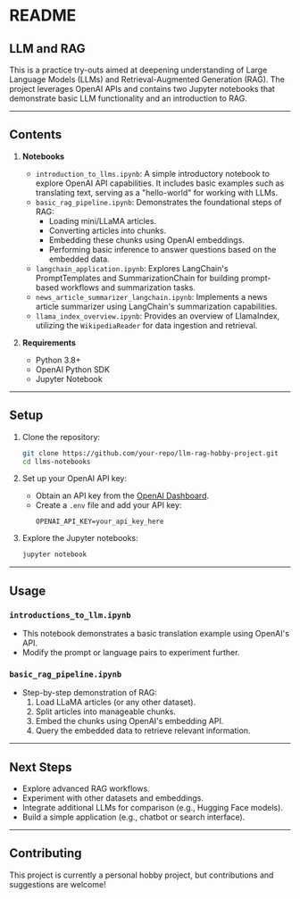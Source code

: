 # README

## LLM and RAG 

This is a practice try-outs aimed at deepening understanding of Large Language Models (LLMs) and Retrieval-Augmented Generation (RAG). The project leverages OpenAI APIs and contains two Jupyter notebooks that demonstrate basic LLM functionality and an introduction to RAG.

---

## Contents

1. **Notebooks**
   - `introduction_to_llms.ipynb`: A simple introductory notebook to explore OpenAI API capabilities. It includes basic examples such as translating text, serving as a "hello-world" for working with LLMs.
   - `basic_rag_pipeline.ipynb`: Demonstrates the foundational steps of RAG:
     - Loading mini/LLaMA articles.
     - Converting articles into chunks.
     - Embedding these chunks using OpenAI embeddings.
     - Performing basic inference to answer questions based on the embedded data.
   - `langchain_application.ipynb`: Explores LangChain's PromptTemplates and SummarizationChain for building prompt-based workflows and summarization tasks.
   - `news_article_summarizer_langchain.ipynb`: Implements a news article summarizer using LangChain's summarization capabilities.
   - `llama_index_overview.ipynb`: Provides an overview of LlamaIndex, utilizing the `WikipediaReader` for data ingestion and retrieval.

2. **Requirements**
   - Python 3.8+
   - OpenAI Python SDK
   - Jupyter Notebook

---

## Setup

1. Clone the repository:
   ```bash
   git clone https://github.com/your-repo/llm-rag-hobby-project.git
   cd llms-notebooks
   ```


2. Set up your OpenAI API key:
   - Obtain an API key from the [OpenAI Dashboard](https://platform.openai.com/).
   - Create a `.env` file and add your API key:
     ```env
     OPENAI_API_KEY=your_api_key_here
     ```

3. Explore the Jupyter notebooks:
   ```bash
   jupyter notebook
   ```

---

## Usage

### `introductions_to_llm.ipynb`
- This notebook demonstrates a basic translation example using OpenAI's API.
- Modify the prompt or language pairs to experiment further.

### `basic_rag_pipeline.ipynb`
- Step-by-step demonstration of RAG:
  1. Load LLaMA articles (or any other dataset).
  2. Split articles into manageable chunks.
  3. Embed the chunks using OpenAI's embedding API.
  4. Query the embedded data to retrieve relevant information.

---

## Next Steps

- Explore advanced RAG workflows.
- Experiment with other datasets and embeddings.
- Integrate additional LLMs for comparison (e.g., Hugging Face models).
- Build a simple application (e.g., chatbot or search interface).

---

## Contributing

This project is currently a personal hobby project, but contributions and suggestions are welcome!
